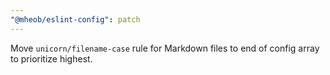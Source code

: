 ```yaml
---
"@mheob/eslint-config": patch
---
```


Move `unicorn/filename-case` rule for Markdown files to end of config array to prioritize highest.